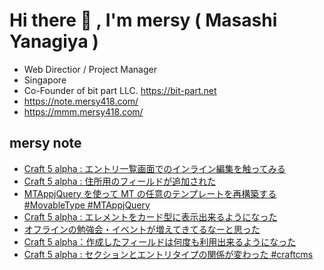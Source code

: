 # Hi there 👋 , I'm mersy ( Masashi Yanagiya )

- Web Directior / Project Manager
- Singapore
- Co-Founder of bit part LLC. https://bit-part.net
- https://note.mersy418.com/
- https://mmm.mersy418.com/

## mersy note
<!-- BLOG-POST-LIST:START -->
- [Craft 5 alpha : エントリ一覧画面でのインライン編集を触ってみる](https://note.mersy418.com/article/craft5-alpha-inline-edit?utm_source=feed)
- [Craft 5 alpha : 住所用のフィールドが追加された](https://note.mersy418.com/article/craft5-alpha-address-field?utm_source=feed)
- [MTAppjQuery を使って MT の任意のテンプレートを再構築する #MovableType #MTAppjQuery](https://note.mersy418.com/article/mtappjquery-rebuildtemplate?utm_source=feed)
- [Craft 5 alpha : エレメントをカード型に表示出来るようになった](https://note.mersy418.com/article/craft5-element-cards?utm_source=feed)
- [オフラインの勉強会・イベントが増えてきてるなーと思った](https://note.mersy418.com/article/offline-events?utm_source=feed)
- [Craft 5 alpha：作成したフィールドは何度も利用出来るようになった](https://note.mersy418.com/article/craft5-field-instances?utm_source=feed)
- [Craft 5 alpha : セクションとエントリタイプの関係が変わった #craftcms](https://note.mersy418.com/article/craft5-section-entrytype?utm_source=feed)
<!-- BLOG-POST-LIST:END -->
